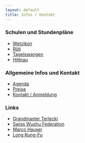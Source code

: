 ```yaml
---
layout: default
title: Infos / Kontakt
---
```

### Schulen und Stundenpläne
<ul class="small-block-grid-1 medium-block-grid-2 large-block-grid-3">
<li><a href="/infos-kontakt/wetzikon/" class="button-contact-place">Wetzikon</a></li>
<li><a href="/infos-kontakt/rueti/" class="button-contact-place">Rüti</a></li>
<li><a href="/infos-kontakt/tagelswangen/" class="button-contact-place">Tagelswangen</a></li>
<li><a href="/infos-kontakt/hittnau/" class="button-contact-place">Hittnau</a></li>
</ul>

### Allgemeine Infos und Kontakt
<ul class="small-block-grid-1 medium-block-grid-2 large-block-grid-3">
<li><a target="_blank" href="http://wu-shu.sinndrin.ch/images/agenda.pdf" class="button-contact-info">Agenda</a></li>
<li><a href="/infos-kontakt/preise/" class="button-contact-info">Preise</a></li>
<li><a href="/infos-kontakt/kontakt-anmeldung/" class="button-contact-info">Kontakt / Anmeldung</a></li>
</ul>

### Links
<ul class="small-block-grid-1 medium-block-grid-2 large-block-grid-3">
<li><a target="_blank" href="http://www.kungfubc.com/" class="button-contact-place">Grandmaster Terlecki</a></li>
<li><a target="_blank" href="http://www.swisswushu.ch/" class="button-contact-place">Swiss Wushu Federation</a></li>
<li><a target="_blank" href="http://www.marcohauser.com/" class="button-contact-place">Marco Hauser</a></li>
<li><a target="_blank" href="http://long-kungfu.jimdo.com/" class="button-contact-place">Long Kung-Fu</a></li>
</ul>